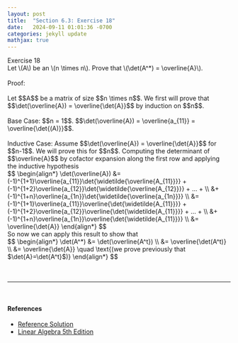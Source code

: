```yaml
---
layout: post
title:  "Section 6.3: Exercise 18"
date:   2024-09-11 01:01:36 -0700
categories: jekyll update
mathjax: true
---
```

<div class="ydiv">
Exercise 18
</div>
<div class="ybdiv">
Let \(A\) be an \(n \times n\). Prove that \(\det(A^*) = \overline{A}\).
</div>
<br>
Proof:
<br>
<br>
Let $$A$$ be a matrix of size $$n \times n$$. We first will prove that $$\det(\overline{A}) = \overline{\det{A}}$$ by induction on $$n$$.
<br>
<br>
Base Case: $$n = 1$$. $$\det(\overline{A}) = \overline{a_{11}} = \overline{\det{(A)}}$$.
<br>
<br>
Inductive Case: Assume $$\det(\overline{A}) = \overline{\det{A}}$$ for $$n-1$$. We will prove this for $$n$$. Computing the determinant of $$\overline{A}$$ by cofactor expansion along the first row and applying the inductive hypothesis
<div>
	$$
	\begin{align*}
	\det(\overline{A}) &= (-1)^{1+1}\overline{a_{11}}\det{\widetilde{\overline{A_{11}}}} 
	                    + (-1)^{1+2}\overline{a_{12}}\det{\widetilde{\overline{A_{12}}}} + ... + \\
						&+ (-1)^{1+n}\overline{a_{1n}}\det{\widetilde{\overline{a_{1n}}}} \\
	&= (-1)^{1+1}\overline{a_{11}}\overline{\det{\widetilde{A_{11}}}} +          (-1)^{1+2}\overline{a_{12}}\overline{\det{\widetilde{A_{11}}}} + ... + \\
		&+ (-1)^{1+n}\overline{a_{1n}}\overline{\det{\widetilde{A_{11}}}} \\
	&= \overline{\det{A}}
	\end{align*}
	$$
</div>
So now we can apply this result to show that
<div>
	$$
	\begin{align*}
	\det(A^*) &= \det(\overline{A^t}) \\
	          &= \overline{\det(A^t)} \\
			  &= \overline{\det{A}} \quad \text{(we prove previously that $\det{A}=\det{A^t}$)}
	\end{align*}
	$$
</div>
<br>
<br>
<hr>
<br>
<!------------------------------------------------------------------------------------>
<h4><b>References</b></h4>
<ul>
<li><a href="https://media.pearsoncmg.com/aw/aw_friedberg_linearalgebra_5e/solutions/sec_6_2.html">Reference Solution</a></li>
<li><a href="https://www.amazon.com/Linear-Algebra-5th-Stephen-Friedberg/dp/0134860241/ref=tmm_hrd_swatch_0?_encoding=UTF8&qid=&sr=">Linear Algebra 5th Edition</a></li>
</ul>





















